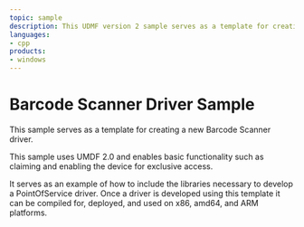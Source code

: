 ```yaml
---
topic: sample
description: This UDMF version 2 sample serves as a template for creating a new Barcode Scanner driver.
languages:
- cpp
products:
- windows
---
```


<!---
    name: Barcode Scanner Driver Sample
    platform: UMDF2
    language: cpp
    category: POS
    description: This UDMF version 2 sample serves as a template for creating a new Barcode Scanner driver.
    samplefwlink: http://go.microsoft.com/fwlink/p/?LinkId=620201
--->

# Barcode Scanner Driver Sample

This sample serves as a template for creating a new Barcode Scanner driver.  

This sample uses UMDF 2.0 and enables basic functionality such as claiming and enabling the device for exclusive access.  

It serves as an example of how to include the libraries necessary to develop a PointOfService driver.  Once a driver is developed using this template it can be compiled for, deployed, and used on x86, amd64, and ARM platforms.
